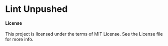 # Lint Unpushed


#### License

This project is licensed under the terms of MIT License. See the License file for more info.
